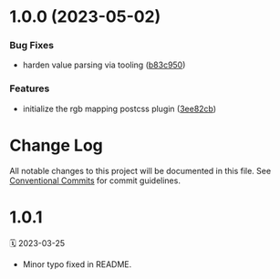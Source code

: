 # 1.0.0 (2023-05-02)


### Bug Fixes

* harden value parsing via tooling ([b83c950](https://github.com/castastrophe/postcss-rgb-mapping/commit/b83c950dbc20a04edd67df2475e1dfc470431c6f))


### Features

* initialize the rgb mapping postcss plugin ([3ee82cb](https://github.com/castastrophe/postcss-rgb-mapping/commit/3ee82cbaa7afc01fbeef12e17ebee588426a2948))

# Change Log

All notable changes to this project will be documented in this file.
See [Conventional Commits](https://conventionalcommits.org) for commit guidelines.

<a name="1.0.1"></a>

# 1.0.1

🗓 2023-03-25

* Minor typo fixed in README.

